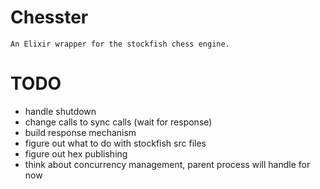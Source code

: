 # Chesster
    An Elixir wrapper for the stockfish chess engine.

# TODO
  - handle shutdown
  - change calls to sync calls (wait for response)
  - build response mechanism
  - figure out what to do with stockfish src files
  - figure out hex publishing
  - think about concurrency management, parent process will handle for now

